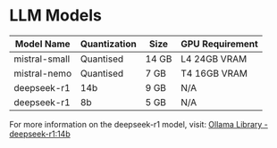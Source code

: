 # LLM Models

| Model Name       | Quantization | Size  | GPU Requirement       |
|------------------|--------------|-------|------------------------|
| mistral-small    | Quantised    | 14 GB | L4 24GB VRAM           |
| mistral-nemo     | Quantised    | 7 GB  | T4 16GB VRAM           |
| deepseek-r1      | 14b          | 9 GB  | N/A                    |
| deepseek-r1      | 8b           | 5 GB  | N/A                    |

For more information on the deepseek-r1 model, visit: [Ollama Library - deepseek-r1:14b](https://ollama.com/library/deepseek-r1:14b)